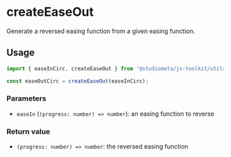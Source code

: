 # createEaseOut

Generate a reversed easing function from a given easing function.

## Usage

```js
import { easeInCirc, createEaseOut } from '@studiometa/js-toolkit/utils';

const easeOutCirc = createEaseOut(easeInCirc);
```

### Parameters

- `easeIn` (`(progress: number) => number`): an easing function to reverse

### Return value

- `(progress: number) => number`: the reversed easing function
